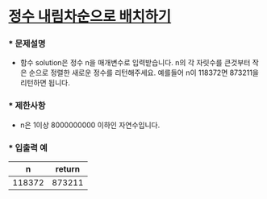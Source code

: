 
# [정수 내림차순으로 배치하기](https://programmers.co.kr/learn/courses/30/lessons/12933) #



### * 문제설명 ###  
* 함수 solution은 정수 n을 매개변수로 입력받습니다. n의 각 자릿수를 큰것부터 작은 순으로 정렬한 새로운 정수를 리턴해주세요. 예를들어 n이 118372면 873211을 리턴하면 됩니다.   

### * 제한사항 ###
* n은 1이상 8000000000 이하인 자연수입니다.  

### * 입출력 예 ###  

n | return
:------:|:------:
118372 | 873211
